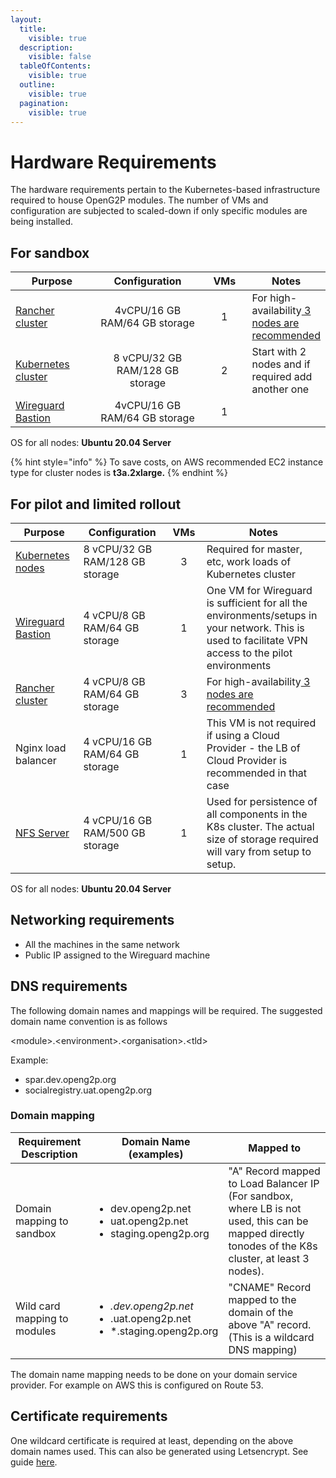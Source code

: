```yaml
---
layout:
  title:
    visible: true
  description:
    visible: false
  tableOfContents:
    visible: true
  outline:
    visible: true
  pagination:
    visible: true
---
```


# Hardware Requirements

The hardware requirements pertain to the Kubernetes-based infrastructure required to house OpenG2P modules. The number of VMs and configuration are subjected to scaled-down if only specific modules are being installed.

## For sandbox&#x20;

<table><thead><tr><th width="150">Purpose</th><th width="212" align="center">Configuration</th><th width="79" align="center">VMs</th><th>Notes</th></tr></thead><tbody><tr><td><a href="base-infrastructure/rancher.md">Rancher cluster</a></td><td align="center">4vCPU/16 GB RAM/64 GB storage</td><td align="center">1</td><td>For high-availability<a href="https://ranchermanager.docs.rancher.com/getting-started/installation-and-upgrade#high-availability-kubernetes-install-with-the-helm-cli"> 3 nodes are recommended</a></td></tr><tr><td><a href="base-infrastructure/cluster-setup/">Kubernetes cluster</a></td><td align="center">8 vCPU/32 GB RAM/128 GB storage</td><td align="center"><p></p><p>2</p></td><td>Start with 2 nodes and if required add another one</td></tr><tr><td><a href="base-infrastructure/wireguard-bastion/">Wireguard Bastion</a></td><td align="center">4vCPU/16 GB RAM/64 GB storage</td><td align="center">1</td><td></td></tr></tbody></table>

OS for all nodes:  **Ubuntu 20.04 Server**

{% hint style="info" %}
To save costs, on AWS recommended EC2 instance type for cluster nodes is **t3a.2xlarge.**&#x20;
{% endhint %}

## For pilot and limited rollout

<table><thead><tr><th width="139">Purpose</th><th width="262">Configuration</th><th width="79" align="center">VMs</th><th width="373">Notes</th></tr></thead><tbody><tr><td><a href="base-infrastructure/cluster-setup/">Kubernetes nodes</a></td><td>8 vCPU/32 GB RAM/128 GB storage</td><td align="center">3</td><td>Required for master, etc, work loads of Kubernetes cluster</td></tr><tr><td><a href="base-infrastructure/wireguard-bastion/">Wireguard Bastion</a></td><td>4 vCPU/8 GB RAM/64 GB storage</td><td align="center">1</td><td>One VM for Wireguard is sufficient for all the environments/setups in your network. This is used to facilitate VPN access to the pilot environments</td></tr><tr><td><a href="base-infrastructure/rancher.md">Rancher cluster</a></td><td>4 vCPU/8 GB RAM/64 GB storage</td><td align="center">3</td><td>For high-availability<a href="https://ranchermanager.docs.rancher.com/getting-started/installation-and-upgrade#high-availability-kubernetes-install-with-the-helm-cli"> 3 nodes are recommended</a></td></tr><tr><td>Nginx load balancer</td><td>4 vCPU/16 GB RAM/64 GB storage</td><td align="center">1</td><td>This VM is not required if using a Cloud Provider - the LB of Cloud Provider is recommended in that case</td></tr><tr><td><a href="base-infrastructure/nfs-server.md">NFS Server</a></td><td>4 vCPU/16 GB RAM/500 GB storage</td><td align="center">1</td><td>Used for persistence of all components in the K8s cluster. The actual size of storage required will vary from setup to setup. </td></tr></tbody></table>

OS for all nodes:  **Ubuntu 20.04 Server**

## Networking requirements

* All the machines in the same network
* Public IP assigned to the Wireguard machine

## DNS requirements

The following domain names and mappings will be required.  The suggested domain name convention is as follows

\<module>.\<environment>.\<organisation>.\<tld>

Example:&#x20;

* spar.dev.openg2p.org
* socialregistry.uat.openg2p.org

### Domain mapping

| Requirement Description      | Domain Name (examples)                                                                      | Mapped to                                                                                                                                            |
| ---------------------------- | ------------------------------------------------------------------------------------------- | ---------------------------------------------------------------------------------------------------------------------------------------------------- |
| Domain mapping to sandbox    | <ul><li>dev.openg2p.net</li><li>uat.openg2p.net</li><li>staging.openg2p.org</li></ul>       | "A" Record mapped to Load Balancer IP (For sandbox, where LB is not used, this can be mapped directly tonodes of the K8s cluster, at least 3 nodes). |
| Wild card mapping to modules | <ul><li>*.dev.openg2p.net</li><li>*.uat.openg2p.net</li><li>*.staging.openg2p.org</li></ul> | "CNAME" Record mapped to the domain of the above "A" record. (This is a wildcard DNS mapping)                                                        |

The domain name mapping needs to be done on your domain service provider.  For example on AWS this is configured on Route 53.

## Certificate requirements

One wildcard certificate is required at least, depending on the above domain names used. This can also be generated using Letsencrypt.  See guide [here](deployment-guide/ssl-certificates-using-letsencrypt.md).

